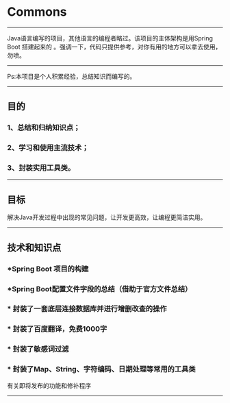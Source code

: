 # Commons
***
   Java语言编写的项目，其他语言的编程者略过。该项目的主体架构是用Spring Boot 搭建起来的 。强调一下，代码只提供参考，对你有用的地方可以拿去使用，勿喷。
***
Ps:本项目是个人积累经验，总结知识而编写的。  
***
## 目的
### 1、总结和归纳知识点；
### 2、学习和使用主流技术；
### 3、封装实用工具类。
***
## 目标 
解决Java开发过程中出现的常见问题，让开发更高效，让编程更简洁实用。
***
## 技术和知识点
### *Spring Boot 项目的构建
### *Spring Boot配置文件字段的总结（借助于官方文件总结）
### * 封装了一套底层连接数据库并进行增删改查的操作
### * 封装了百度翻译，免费1000字
### * 封装了敏感词过滤
### * 封装了Map、String、字符编码、日期处理等常用的工具类
有关即将发布的功能和修补程序
***
